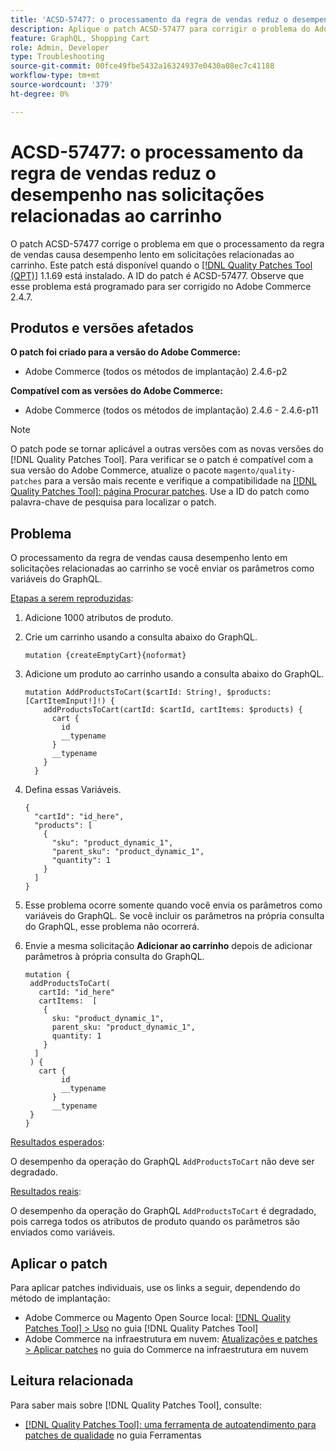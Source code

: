 ```yaml
---
title: 'ACSD-57477: o processamento da regra de vendas reduz o desempenho nas solicitações relacionadas ao carrinho'
description: Aplique o patch ACSD-57477 para corrigir o problema do Adobe Commerce em que, em um projeto com muitos atributos de produto disponíveis (por exemplo, 1000 atributos), quando a operação GraphQL AddProductsToCart é executada com variáveis, o Commerce tenta carregar todos esses atributos de produto e causa problemas de desempenho lentos na operação GraphQL AddProductsToCart.
feature: GraphQL, Shopping Cart
role: Admin, Developer
type: Troubleshooting
source-git-commit: 00fce49fbe5432a16324937e0430a08ec7c41188
workflow-type: tm+mt
source-wordcount: '379'
ht-degree: 0%

---
```



# ACSD-57477: o processamento da regra de vendas reduz o desempenho nas solicitações relacionadas ao carrinho

O patch ACSD-57477 corrige o problema em que o processamento da regra de vendas causa desempenho lento em solicitações relacionadas ao carrinho. Este patch está disponível quando o [[!DNL Quality Patches Tool (QPT)]](/help/tools/quality-patches-tool/quality-patches-tool-to-self-serve-quality-patches.md) 1.1.69 está instalado. A ID do patch é ACSD-57477. Observe que esse problema está programado para ser corrigido no Adobe Commerce 2.4.7.

## Produtos e versões afetados

**O patch foi criado para a versão do Adobe Commerce:**

* Adobe Commerce (todos os métodos de implantação) 2.4.6-p2

**Compatível com as versões do Adobe Commerce:**

* Adobe Commerce (todos os métodos de implantação) 2.4.6 - 2.4.6-p11

>[!NOTE]
>
>O patch pode se tornar aplicável a outras versões com as novas versões do [!DNL Quality Patches Tool]. Para verificar se o patch é compatível com a sua versão do Adobe Commerce, atualize o pacote `magento/quality-patches` para a versão mais recente e verifique a compatibilidade na [[!DNL Quality Patches Tool]: página Procurar patches](https://experienceleague.adobe.com/tools/commerce-quality-patches/index.html?lang=pt-BR). Use a ID do patch como palavra-chave de pesquisa para localizar o patch.

## Problema

O processamento da regra de vendas causa desempenho lento em solicitações relacionadas ao carrinho se você enviar os parâmetros como variáveis do GraphQL.

<u>Etapas a serem reproduzidas</u>:

1. Adicione 1000 atributos de produto.
1. Crie um carrinho usando a consulta abaixo do GraphQL.

   ```
   mutation {createEmptyCart}{noformat}
   ```

1. Adicione um produto ao carrinho usando a consulta abaixo do GraphQL.

   ```
   mutation AddProductsToCart($cartId: String!, $products: [CartItemInput!]!) {
       addProductsToCart(cartId: $cartId, cartItems: $products) {
         cart {
           id
           __typename
         }
         __typename
       }
     }
   ```

1. Defina essas Variáveis.

   ```
   {
     "cartId": "id_here",
     "products": [
       {
         "sku": "product_dynamic_1",
         "parent_sku": "product_dynamic_1",
         "quantity": 1
       }
     ]
   }
   ```

1. Esse problema ocorre somente quando você envia os parâmetros como variáveis do GraphQL. Se você incluir os parâmetros na própria consulta do GraphQL, esse problema não ocorrerá.
1. Envie a mesma solicitação **Adicionar ao carrinho** depois de adicionar parâmetros à própria consulta do GraphQL.

   ```
   mutation {
    addProductsToCart(
      cartId: "id_here"
      cartItems:  [
       {
         sku: "product_dynamic_1",
         parent_sku: "product_dynamic_1",
         quantity: 1
       }
     ]
    ) {
      cart {
           id
           __typename
         }
         __typename
    }
   }
   ```

<u>Resultados esperados</u>:

O desempenho da operação do GraphQL `AddProductsToCart` não deve ser degradado.

<u>Resultados reais</u>:

O desempenho da operação do GraphQL `AddProductsToCart` é degradado, pois carrega todos os atributos de produto quando os parâmetros são enviados como variáveis.

## Aplicar o patch

Para aplicar patches individuais, use os links a seguir, dependendo do método de implantação:

* Adobe Commerce ou Magento Open Source local: [[!DNL Quality Patches Tool] > Uso](/help/tools/quality-patches-tool/usage.md) no guia [!DNL Quality Patches Tool]
* Adobe Commerce na infraestrutura em nuvem: [Atualizações e patches > Aplicar patches](https://experienceleague.adobe.com/docs/commerce-cloud-service/user-guide/develop/upgrade/apply-patches.html?lang=pt-BR) no guia do Commerce na infraestrutura em nuvem

## Leitura relacionada

Para saber mais sobre [!DNL Quality Patches Tool], consulte:

* [[!DNL Quality Patches Tool]: uma ferramenta de autoatendimento para patches de qualidade](/help/tools/quality-patches-tool/quality-patches-tool-to-self-serve-quality-patches.md) no guia Ferramentas
